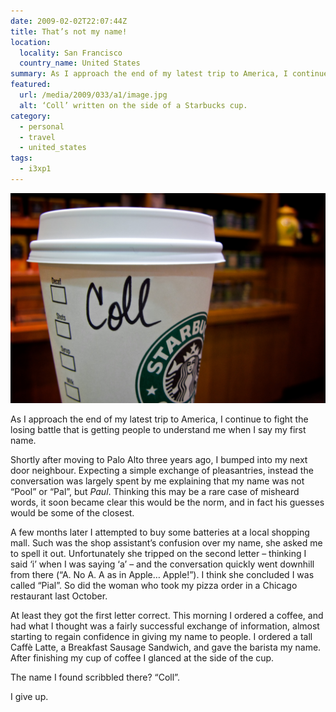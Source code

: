 ```yaml
---
date: 2009-02-02T22:07:44Z
title: That’s not my name!
location:
  locality: San Francisco
  country_name: United States
summary: As I approach the end of my latest trip to America, I continue to fight the losing battle that is getting people to understand me when I say my first name.
featured:
  url: /media/2009/033/a1/image.jpg
  alt: ‘Coll’ written on the side of a Starbucks cup.
category:
  - personal
  - travel
  - united_states
tags:
  - i3xp1
---
```


![’Coll’ written on the side of a Starbucks cup.](/media/2009/033/a1/image.jpg)

As I approach the end of my latest trip to America, I continue to fight the losing battle that is getting people to understand me when I say my first name.

Shortly after moving to Palo Alto three years ago, I bumped into my next door neighbour. Expecting a simple exchange of pleasantries, instead the conversation was largely spent by me explaining that my name was not “Pool” or “Pal”, but _Paul_. Thinking this may be a rare case of misheard words, it soon became clear this would be the norm, and in fact his guesses would be some of the closest.

A few months later I attempted to buy some batteries at a local shopping mall. Such was the shop assistant’s confusion over my name, she asked me to spell it out. Unfortunately she tripped on the second letter – thinking I said ‘i’ when I was saying ‘a’ – and the conversation quickly went downhill from there (“A. No A. A as in Apple… Apple!”). I think she concluded I was called “Pial”. So did the woman who took my pizza order in a Chicago restaurant last October.

At least they got the first letter correct. This morning I ordered a coffee, and had what I thought was a fairly successful exchange of information, almost starting to regain confidence in giving my name to people. I ordered a tall Caffè Latte, a Breakfast Sausage Sandwich, and gave the barista my name. After finishing my cup of coffee I glanced at the side of the cup.

The name I found scribbled there? “Coll”.

I give up.

